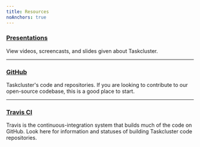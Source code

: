 ```yaml
---
title: Resources
noAnchors: true
---
```


### [<span class="glyphicon glyphicon-blackboard" aria-hidden="true"></span> Presentations](/docs/presentations)

View videos, screencasts, and slides given about Taskcluster.

---

### [<span class="glyphicon glyphicon-random" aria-hidden="true"></span> GitHub](https://github.com/taskcluster)

Taskcluster's code and repositories. If you are looking to contribute to our open-source codebase, this is a good place to start.

---

### [<span class="glyphicon glyphicon-compressed" aria-hidden="true"></span> Travis CI](https://travis-ci.org/taskcluster)

Travis is the continuous-integration system that builds much of the code on GitHub. Look here for information and statuses
of building Taskcluster code repositories.
